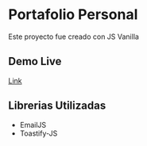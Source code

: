 # Portafolio Personal
Este proyecto fue creado con JS Vanilla

## Demo Live
[Link](https://r5mauro.github.io/portfolio)

## Librerias Utilizadas
- EmailJS
- Toastify-JS
